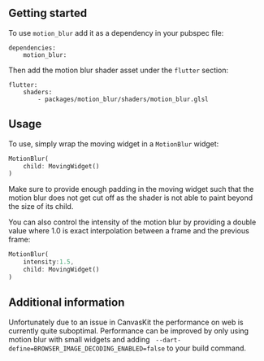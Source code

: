 

## Getting started

To use `motion_blur` add it as a dependency in your pubspec file:
```
dependencies:
    motion_blur:
```

Then add the motion blur shader asset under the `flutter` section:
```
flutter:
    shaders:
        - packages/motion_blur/shaders/motion_blur.glsl
```

## Usage

To use, simply wrap the moving widget in a `MotionBlur` widget:


```dart
MotionBlur(
    child: MovingWidget()
)
```

Make sure to provide enough padding in the moving widget such that the motion blur does not get cut off as the shader is not able to paint beyond the size of its child.

You can also control the intensity of the motion blur by providing a double value where 1.0 is exact interpolation between a frame and the previous frame:

```dart
MotionBlur(
    intensity:1.5,
    child: MovingWidget()
)
```

## Additional information

Unfortunately due to an issue in CanvasKit the performance on web is currently quite suboptimal. Performance can be improved by only using motion blur with small widgets and adding ` --dart-define=BROWSER_IMAGE_DECODING_ENABLED=false` to your build command.
